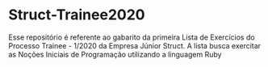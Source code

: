 # Struct-Trainee2020

Esse repositório é referente ao gabarito da primeira Lista de Exercícios do Processo Trainee - 1/2020 da Empresa Júnior Struct. A lista busca exercitar as Noções Iniciais de Programação utilizando a linguagem Ruby
